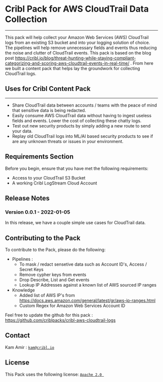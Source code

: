 # Cribl Pack for AWS CloudTrail Data Collection 
----

This pack will help collect your Amazon Web Services (AWS) CloudTrail logs from an existing S3 bucket and into your logging solution of choice. The pipelines will help remove unnecessary fields and events thus reducing the noise and clutter of CloudTrail events. This pack is based on the blog post https://cribl.io/blog/threat-hunting-while-staying-compliant-categorizing-and-scoring-aws-cloudtrail-events-in-real-time/ . From here we built a content pack that helps lay the groundwork for collecting CloudTrail logs.

## Uses for Cribl Content Pack
----
- Share CloudTrail data between accounts / teams with the peace of mind that sensitive data is being redacted.
- Easily consume AWS CloudTrail data without having to ingest useless fields and events. Lower the cost of collecting these chatty logs.
- Test out new security products by simply adding a new route to send your data. 
- Replay old CloudTrail logs into ML/AI based security products to see if are any unknown threats or issues in your environment.

## Requirements Section

Before you begin, ensure that you have met the following requirements:

* Access to your CloudTrail S3 Bucket
* A working Cribl LogStream Cloud Account

## Release Notes

### Version 0.0.1 - 2022-01-05
In this release, we have a couple simple use cases for CloudTrail data. 

## Contributing to the Pack
To contribute to the Pack, please do the following:
 - Pipelines :
    - To mask / redact sensetive data such as Account ID's, Access / Secret Keys
    - Remove cypher keys from events
    - Drop Describe, List and Get events
    - Lookup IP Addresses against a known list of AWS sourced IP ranges
- Knowledge 
    - Added list of AWS IP's from https://docs.aws.amazon.com/general/latest/gr/aws-ip-ranges.html 
    - Custom Regex for Amazon Web Services Account ID

Feel free to update the github for this pack : https://github.com/criblpacks/cribl-aws-cloudtrail-logs 

## Contact
Kam Amir : [`kam@cribl.io`](mailto:kam@cribl.io?Subject="Cribl%20CloudTrail%20Content%20Pack")

## License
This Pack uses the following license: [`Apache 2.0 `](https://www.apache.org/licenses/LICENSE-2.0)